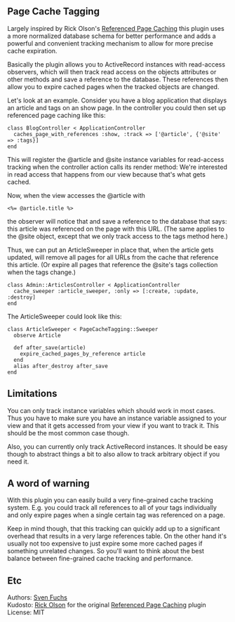 ## Page Cache Tagging

Largely inspired by Rick Olson's [Referenced Page Caching](http://svn.techno-weenie.net/projects/plugins/referenced_page_caching/)
this plugin uses a more normalized database schema for better performance 
and adds a powerful and convenient tracking mechanism to allow for more 
precise cache expiration.

Basically the plugin allows you to ActiveRecord instances with read-access observers, 
which will then track read access on the objects attributes or other methods
and save a reference to the database. These references then allow you to 
expire cached pages when the tracked objects are changed.

Let's look at an example. Consider you have a blog application that displays
an article and tags on an show page. In the controller you could then set up 
referenced page caching like this:

    class BlogController < ApplicationController
      caches_page_with_references :show, :track => ['@article', {'@site' => :tags}]
    end

This will register the @article and @site instance variables for read-access
tracking when the controller action calls its render method: We're interested 
in read access that happens from our view because that's what gets cached.

Now, when the view accesses the @article with

    <%= @article.title %>

the observer will notice that and save a reference to the database that says: 
this article was referenced on the page with this URL. (The same applies to
the @site object, except that we only track access to the tags method here.)

Thus, we can put an ArticleSweeper in place that, when the article gets updated,
will remove all pages for all URLs from the cache that reference this article. 
(Or expire all pages that reference the @site's tags collection when the tags
change.)

    class Admin::ArticlesController < ApplicationController
      cache_sweeper :article_sweeper, :only => [:create, :update, :destroy]
    end

The ArticleSweeper could look like this:

    class ArticleSweeper < PageCacheTagging::Sweeper
      observe Article
    
      def after_save(article)
        expire_cached_pages_by_reference article
      end
      alias after_destroy after_save
    end


## Limitations

You can only track instance variables which should work in most cases. Thus
you have to make sure you have an instance variable assigned to your view and
that it gets accessed from your view if you want to track it. This should be
the most common case though.

Also, you can currently only track ActiveRecord instances. It should be easy
though to abstract things a bit to also allow to track arbitrary object if 
you need it. 

## A word of warning

With this plugin you can easily build a very fine-grained cache tracking
system. E.g. you could track all references to all of your tags individually
and only expire pages when a single certain tag was referenced on a page.

Keep in mind though, that this tracking can quickly add up to a significant
overhead that results in a very large references table. On the other hand it's
usually not too expensive to just expire some more cached pages if something
unrelated changes. So you'll want to think about the best balance between
fine-grained cache tracking and performance.


## Etc

Authors: [Sven Fuchs](http://www.artweb-design.de) <svenfuchs at artweb-design dot de>  
Kudosto: [Rick Olson](http://techno-weenie.net/) for the original [Referenced Page Caching](http://svn.techno-weenie.net/projects/plugins/referenced_page_caching/) plugin
License: MIT 